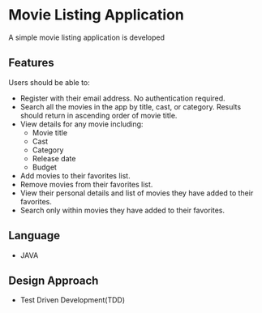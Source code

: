 # Movie Listing Application 

A simple movie listing application is developed

## Features
Users should be able to:

- Register with their email address. No authentication required.
- Search all the movies in the app by title, cast, or category. Results should return in ascending order of movie title.
- View details for any movie including:
  - Movie title
  - Cast
  - Category
  - Release date
  - Budget
- Add movies to their favorites list.
- Remove movies from their favorites list.
- View their personal details and list of movies they have added to their favorites.
- Search only within movies they have added to their favorites.


## Language
- JAVA
  
## Design Approach
- Test Driven Development(TDD)
